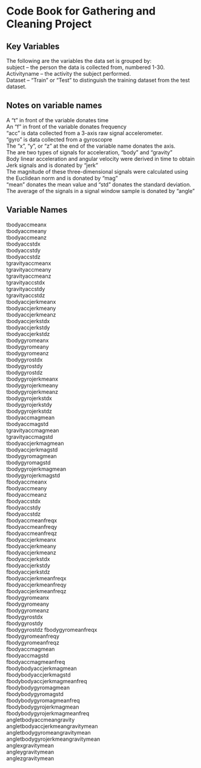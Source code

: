 # Code Book for Gathering and Cleaning Project

## Key Variables
The following are the variables the data set is grouped by:  
subject – the person the data is collected from, numbered 1-30.  
Activityname – the activity the subject performed.  
Dataset – “Train” or “Test” to distinguish the training dataset from the test dataset.  

## Notes on variable names
A “t” in front of the variable donates time  
An “f” in front of the variable donates frequency  
“acc” is data collected from a 3-axis raw signal accelerometer.   
“gyro” is data collected from a gyroscopre  
The “x”, “y”, or “z” at the end of the variable name donates the axis.  
The are two types of signals for acceleration, “body” and “gravity”  
Body linear acceleration and angular velocity were derived in time to obtain Jerk signals and is donated by “jerk”  
The magnitude of these three-dimensional signals were calculated using the Euclidean norm and is donated by “mag”  
“mean” donates the mean value and “std” donates the standard deviation.  
The average of the signals in a signal window sample is donated by “angle”  

## Variable Names
tbodyaccmeanx  
tbodyaccmeany  
tbodyaccmeanz  
tbodyaccstdx  
tbodyaccstdy  
tbodyaccstdz  
tgravityaccmeanx  
tgravityaccmeany  
tgravityaccmeanz  
tgravityaccstdx  
tgravityaccstdy  
tgravityaccstdz  
tbodyaccjerkmeanx  
tbodyaccjerkmeany  
tbodyaccjerkmeanz  
tbodyaccjerkstdx  
tbodyaccjerkstdy  
tbodyaccjerkstdz  
tbodygyromeanx  
tbodygyromeany  
tbodygyromeanz  
tbodygyrostdx  
tbodygyrostdy  
tbodygyrostdz  
tbodygyrojerkmeanx  
tbodygyrojerkmeany  
tbodygyrojerkmeanz  
tbodygyrojerkstdx  
tbodygyrojerkstdy  
tbodygyrojerkstdz  
tbodyaccmagmean  
tbodyaccmagstd  
tgravityaccmagmean  
tgravityaccmagstd  
tbodyaccjerkmagmean  
tbodyaccjerkmagstd  
tbodygyromagmean  
tbodygyromagstd  
tbodygyrojerkmagmean  
tbodygyrojerkmagstd  
fbodyaccmeanx  
fbodyaccmeany  
fbodyaccmeanz  
fbodyaccstdx  
fbodyaccstdy  
fbodyaccstdz  
fbodyaccmeanfreqx  
fbodyaccmeanfreqy  
fbodyaccmeanfreqz  
fbodyaccjerkmeanx  
fbodyaccjerkmeany  
fbodyaccjerkmeanz  
fbodyaccjerkstdx  
fbodyaccjerkstdy  
fbodyaccjerkstdz  
fbodyaccjerkmeanfreqx  
fbodyaccjerkmeanfreqy  
fbodyaccjerkmeanfreqz  
fbodygyromeanx  
fbodygyromeany  
fbodygyromeanz  
fbodygyrostdx  
fbodygyrostdy  
fbodygyrostdz 
fbodygyromeanfreqx  
fbodygyromeanfreqy  
fbodygyromeanfreqz  
fbodyaccmagmean  
fbodyaccmagstd  
fbodyaccmagmeanfreq  
fbodybodyaccjerkmagmean  
fbodybodyaccjerkmagstd  
fbodybodyaccjerkmagmeanfreq  
fbodybodygyromagmean  
fbodybodygyromagstd  
fbodybodygyromagmeanfreq  
fbodybodygyrojerkmagmean   
fbodybodygyrojerkmagmeanfreq  
angletbodyaccmeangravity  
angletbodyaccjerkmeangravitymean  
angletbodygyromeangravitymean  
angletbodygyrojerkmeangravitymean  
anglexgravitymean  
angleygravitymean  
anglezgravitymean  
